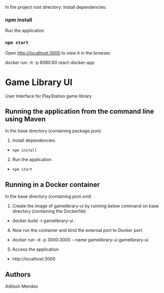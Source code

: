 
In the project root directory:
Install dependencies:
 ### npm install

Run the application
### `npm start`

Open [http://localhost:3000](http://localhost:3000) to view it in the browser.


docker run -it -p 8080:80 react-docker-app

# Game Library UI

User Interface for PlayStation game library 

## Running the application from the command line using Maven

In the base directory (containing package.json)
1. Install dependencies:
* `npm install`
2. Run the application
* `npm start`


## Running in a Docker container

In the base directory (containing pom.xml)

1. Create the image of gamelibrary-ui by running below command on base directory (containing the Dockerfile)
* docker build -t gamelibrary-ui .

4. Now run the container and bind the external port to Docker port.
* docker run -d -p 3000:3000 --name gamelibrary-ui gamelibrary-ui    

5. Access the application
* http://localhost:3000


## Authors
Adilson Mendes
